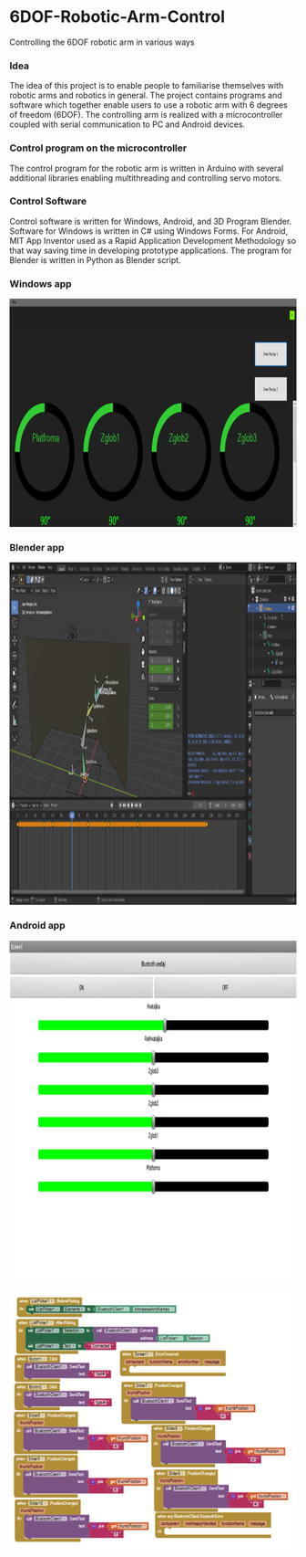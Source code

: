 # 6DOF-Robotic-Arm-Control
Controlling the 6DOF robotic arm in various ways

### Idea
The idea of this project is to enable people to familiarise themselves with robotic arms and robotics in general. The project contains programs and software which together enable users to use a robotic arm with 6 degrees of freedom (6DOF). The controlling arm is realized with a microcontroller coupled with serial communication to PC and Android devices. 

### Control program on the microcontroller
The control program for the robotic arm is written in Arduino with several additional libraries enabling multithreading and controlling servo motors.

### Control Software
Control software is written for Windows, Android, and 3D Program Blender. Software for Windows is written in C# using Windows Forms. For Android, MIT App Inventor used as a Rapid Application Development Methodology so that way saving time in developing prototype applications.
The program for Blender is written in Python as Blender script.


### Windows app
<p align="center">
<img src="https://github.com/Hury999/Control-6DOF-Robotic-Arm/blob/main/Images/WinApp.jpg?raw=true" width="1280" height="400" />
</[>


### Blender app
<p align="center">
<img src="https://github.com/Hury999/Control-6DOF-Robotic-Arm/blob/main/Images/BlenderApp.png?raw=true" width="1280" height="600" />
</[>


### Android app
<p align="center">
<img src="https://github.com/Hury999/Control-6DOF-Robotic-Arm/blob/main/Images/AndroidApp.png?raw=true" width="1280" height="600" />
</[>

<p align="center">
<img src="https://github.com/Hury999/Control-6DOF-Robotic-Arm/blob/main/Images/AppInventor.png?raw=true" width="700" height="450" />
</[>

